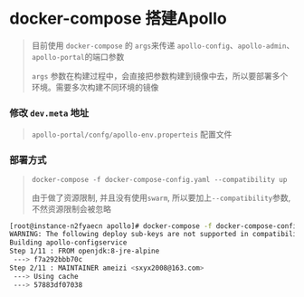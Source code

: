 # docker-compose 搭建Apollo

> 目前使用  `docker-compose` 的 `args`来传递 `apollo-config`、`apollo-admin`、`apollo-portal`的端口参数
>
> `args` 参数在构建过程中，会直接把参数构建到镜像中去，所以要部署多个环境。需要多次构建不同环境的镜像



### 修改 `dev.meta` 地址
> `apollo-portal/confg/apollo-env.properteis` 配置文件


### 部署方式
> `docker-compose -f docker-compose-config.yaml --compatibility up`  
>
>  由于做了资源限制, 并且没有使用`swarm`, 所以要加上`--compatibility`参数, 不然资源限制会被忽略
```bash
[root@instance-n2fyaecn apollo]# docker-compose -f docker-compose-config.yaml --compatibility up
WARNING: The following deploy sub-keys are not supported in compatibility mode and have been ignored: resources.reservations.cpus
Building apollo-configservice
Step 1/11 : FROM openjdk:8-jre-alpine
 ---> f7a292bbb70c
Step 2/11 : MAINTAINER ameizi <sxyx2008@163.com>
 ---> Using cache
 ---> 57883df07038
```